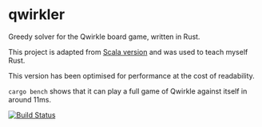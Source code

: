 # qwirkler
Greedy solver for the Qwirkle board game, written in Rust.

This project is adapted from [Scala version][1] and was used to teach myself Rust.

This version has been optimised for performance at the cost of readability.

`cargo bench` shows that it can play a full game of Qwirkle against itself in around 11ms.

[![Build Status](https://travis-ci.org/iamdanfox/qwirkler.svg?branch=master)](https://travis-ci.org/iamdanfox/qwirkler)

[1]: https://github.com/iamdanfox/QwirkleSolver
